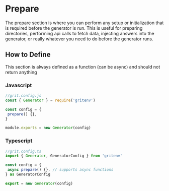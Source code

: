 # Prepare

The prepare section is where you can perform any setup or initialization that is required before the generator is run. This is useful for preparing directories, performing api calls to fetch data, injecting answers into the generator, or really whatever you need to do before the generator runs.

## How to Define

This section is always defined as a function (can be async) and should not return anything

### Javascript

```javascript
//grit.config.js
const { Generator } = require('gritenv')

const config = {
 prepare() {},
}

module.exports = new Generator(config)
```

### Typescript

```typescript
//grit.config.ts
import { Generator, GeneratorConfig } from 'gritenv'

const config = { 
 async prepare() {}, // supports async functions
} as GeneratorConfig

export = new Generator(config)
```
